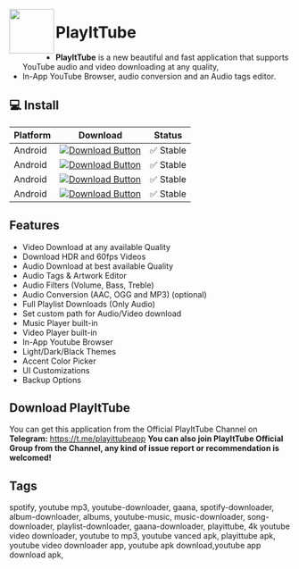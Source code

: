 <a href="https://playittube.thetechify.com"><img src="https://i.imgur.com/KSLld0Q.png" align="left" height="80" width="80" ></a>
# PlayItTube
- **PlayItTube** is a new beautiful and fast application that supports YouTube audio and video downloading at any quality, 
- In-App YouTube Browser, audio conversion and an Audio tags editor.
 
## 💻 Install 

| Platform | Download | Status |
|----------|----------|--------|
| Android    |[![Download Button](https://img.shields.io/github/v/release/thetechify/playittube?color=7885FF&label=Android-Full&logo=android&style=for-the-badge)](https://github.com/thetechify/playittube/releases/download/v2.0.1/Playittube201fat.apk)| ✅ Stable | 
| Android    |[![Download Button](https://img.shields.io/github/v/release/thetechify/playittube?color=7885FF&label=Android-ARM64-V8A&logo=android&style=for-the-badge)](https://github.com/thetechify/playittube/releases/download/v2.0.1/playittube201-arm64-v8a-release.apk)| ✅ Stable | 
| Android    |[![Download Button](https://img.shields.io/github/v/release/thetechify/playittube?color=7885FF&label=Android-ARM-V7A&logo=android&style=for-the-badge)](https://github.com/thetechify/playittube/releases/download/v2.0.1/playittube201-armeabi-v7a-release.apk)| ✅ Stable | 
| Android    |[![Download Button](https://img.shields.io/github/v/release/thetechify/playittube?color=7885FF&label=Android-X86_64&logo=android&style=for-the-badge)](https://github.com/thetechify/playittube/releases/download/v2.0.1/playittube201-x86_64-release.apk)| ✅ Stable | 

## Features

+ Video Download at any available Quality
+ Download HDR and 60fps Videos
+ Audio Download at best available Quality
+ Audio Tags & Artwork Editor
+ Audio Filters (Volume, Bass, Treble)
+ Audio Conversion (AAC, OGG and MP3) (optional)
+ Full Playlist Downloads (Only Audio)
+ Set custom path for Audio/Video download
+ Music Player built-in
+ Video Player built-in
+ In-App Youtube Browser
+ Light/Dark/Black Themes
+ Accent Color Picker
+ UI Customizations
+ Backup Options

## Download PlayItTube

You can get this application from the Official PlayItTube Channel on **Telegram:** https://t.me/playittubeapp **You can also join PlayItTube Official Group from the Channel, any kind of issue report or recommendation is welcomed!**

## Tags
spotify, youtube mp3, youtube-downloader, gaana, spotify-downloader, album-downloader, albums, youtube-music, music-downloader, song-downloader, playlist-downloader, gaana-downloader, playittube, 4k youtube video downloader, youtube to mp3, youtube vanced apk, playittube apk, youtube video downloader app, youtube apk download,youtube app download apk,
